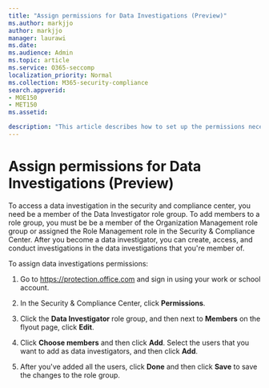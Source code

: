 ```yaml
---
title: "Assign permissions for Data Investigations (Preview)"
ms.author: markjjo
author: markjjo
manager: laurawi
ms.date: 
ms.audience: Admin
ms.topic: article
ms.service: O365-seccomp
localization_priority: Normal
ms.collection: M365-security-compliance 
search.appverid: 
- MOE150
- MET150
ms.assetid: 

description: "This article describes how to set up the permissions necessary to use the data investigations tool in Microsoft 365."
---
```


# Assign permissions for Data Investigations (Preview)

To access a data investigation in the security and compliance center, you need be a member of the Data Investigator role group. To add members to a role group, you must be be a member of the Organization Management role group or assigned the Role Management role in the Security & Compliance Center. After you become a data investigator, you can create, access, and conduct investigations in the data investigations that you're member of.

To assign data investigations permissions:

1. Go to https://protection.office.com and sign in using your work or school account.

3. In the Security & Compliance Center, click **Permissions**. 

4. Click the **Data Investigator** role group, and then next to **Members** on the flyout page, click **Edit**.

5. Click **Choose members** and then click **Add**. Select the users that you want to add as data investigators, and then click **Add**.

6. After you've added all the users, click **Done** and then click **Save** to save the changes to the role group.